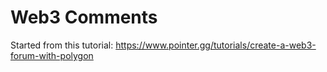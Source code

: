 # Web3 Comments

Started from this tutorial:  https://www.pointer.gg/tutorials/create-a-web3-forum-with-polygon

